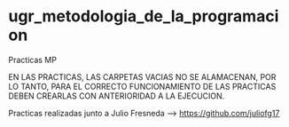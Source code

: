 # ugr_metodologia_de_la_programacion
Practicas MP

EN LAS PRACTICAS, LAS CARPETAS VACIAS NO SE ALAMACENAN, POR LO TANTO, PARA EL CORRECTO FUNCIONAMIENTO DE LAS PRACTICAS DEBEN CREARLAS CON ANTERIORIDAD A LA EJECUCION.

Practicas realizadas junto a Julio Fresneda --> https://github.com/juliofg17
